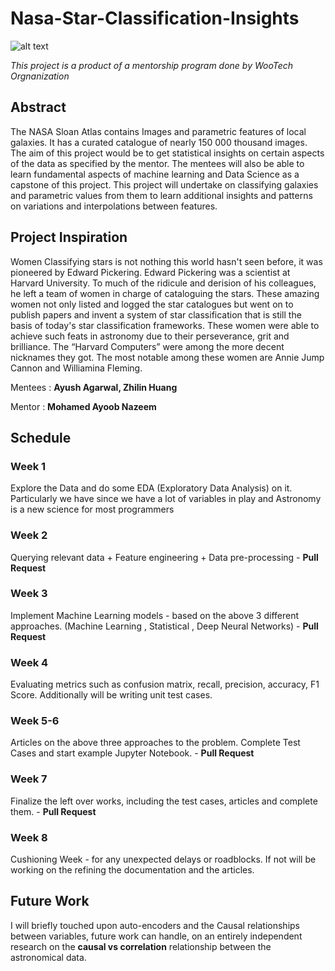 # Nasa-Star-Classification-Insights

![alt text](https://m.media-amazon.com/images/M/MV5BZTM1NzA0ZmYtMTVhYi00Njg2LWJhMjQtMWU0YmY0YmQ2MDFjXkEyXkFqcGdeQXVyMDY3OTcyOQ@@._V1_SX1777_CR0,0,1777,999_AL_.jpg)

*This project is a product of a mentorship program done by WooTech Orgnanization*

## Abstract 

The NASA Sloan Atlas contains Images and parametric features of local galaxies. It has a curated catalogue of nearly 150 000 thousand images. The aim of this project would be to get statistical insights on certain aspects of the data as specified by the mentor. The mentees will also be able to learn fundamental aspects of machine learning and Data Science as a capstone of this project. This project will undertake on classifying galaxies and parametric values from them to learn additional insights and patterns on variations and interpolations between features.   

## Project Inspiration 

Women Classifying stars is not nothing this world hasn't seen before, it was pioneered by Edward Pickering. Edward Pickering was a scientist at Harvard University. To much of the ridicule and derision of his colleagues, he left a team of women in charge of cataloguing the stars. These amazing women not only listed and logged the star catalogues but went on to publish papers and invent a system of star classification that is still the basis of today's star classification frameworks.  These women were able to achieve such feats in astronomy due to their perseverance, grit and brilliance. The “Harvard Computers” were among the more decent nicknames they got. The most notable among these women are Annie Jump Cannon and Williamina Fleming.


Mentees : **Ayush Agarwal, Zhilin Huang**

Mentor : **Mohamed Ayoob Nazeem**

## Schedule

### Week 1 
Explore the Data and do some EDA (Exploratory Data Analysis) on it. Particularly  we have since we have a lot of variables in play and Astronomy is a new science for most programmers 
### Week 2
Querying relevant data + Feature engineering  + Data pre-processing - **Pull Request**
### Week 3
Implement Machine Learning models - based on the above 3 different approaches. (Machine Learning , Statistical , Deep Neural Networks) - 
**Pull Request**

### Week 4 
Evaluating metrics such as confusion matrix, recall, precision, accuracy, F1 Score. Additionally will be writing unit test cases.

### Week 5-6
Articles on the above three approaches to the problem. Complete Test Cases and start example Jupyter Notebook. - **Pull Request**


### Week 7 
Finalize the left over works, including the test cases, articles and complete them. - **Pull Request**

### Week 8
Cushioning Week - for any unexpected delays or roadblocks. If not will be working on the refining the documentation and the articles. 


## Future Work 

I will briefly touched upon auto-encoders and the Causal relationships between variables, future work can handle, on an entirely independent research on the **causal vs correlation**  relationship between the astronomical data.
